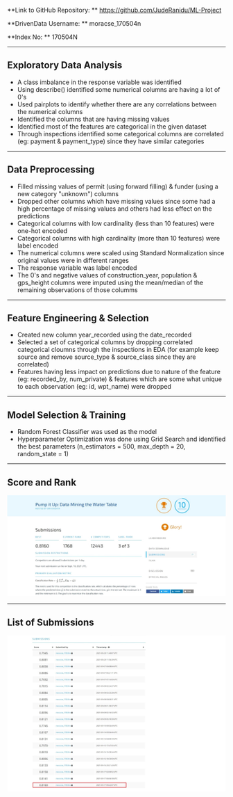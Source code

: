 **Link to GitHub Repository: ** https://github.com/JudeRanidu/ML-Project

**DrivenData Username: ** moracse_170504n

**Index No: ** 170504N

---

## Exploratory Data Analysis

- A class imbalance in the response variable was identified
- Using describe() identified some numerical columns are having a lot of 0's
- Used pairplots to identify whether there are any correlations between the numerical columns
- Identified the columns that are having missing values
- Identified most of the features are categorical in the given dataset
- Through inspections identified some categorical columns are correlated (eg: payment & payment_type) since they have similar categories

---

## Data Preprocessing

- Filled missing values of permit (using forward filling) & funder (using a new category "unknown") columns
- Dropped other columns which have missing values since some had a high percentage of missing values and others had less effect on the predictions
- Categorical columns with low cardinality (less than 10 features) were one-hot encoded
- Categorical columns with high cardinality (more than 10 features) were label encoded
- The numerical columns were scaled using Standard Normalization since original values were in different ranges
- The response variable was label encoded
- The 0's and negative values of construction_year, population & gps_height columns were imputed using the mean/median of the remaining observations of those columms

---

## Feature Engineering & Selection

- Created new column year_recorded using the date_recorded
- Selected a set of categorical columns by dropping correlated categorical cloumns through the inspections in EDA (for example keep source and remove source_type & source_class since they are correlated)
- Features having less impact on predictions due to nature of the feature (eg: recorded_by, num_private) & features which are some what unique to each observation (eg: id, wpt_name) were dropped

---

## Model Selection & Training

- Random Forest Classifier was used as the model
- Hyperparameter Optimization was done using Grid Search and identified the best parameters (n_estimators = 500, max_depth = 20, random_state = 1)

---

## Score and Rank

![Alt text](https://github.com/JudeRanidu/ML-Project/blob/main/Proof/score%20%26%20rank.jpeg)

---

## List of Submissions

![Alt text](https://github.com/JudeRanidu/ML-Project/blob/main/Proof/submission%20list.jpeg)
